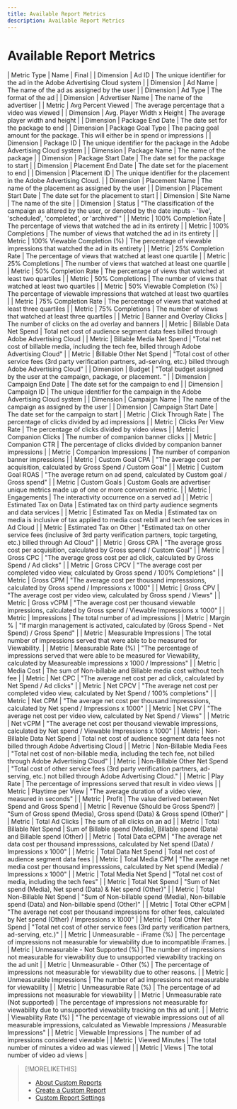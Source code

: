 ```yaml
---
title: Available Report Metrics
description: Available Report Metrics
---
```


# Available Report Metrics




| Metric Type | Name | Final |
| Dimension | Ad ID | The unique identifier for the ad in the Adobe Advertising Cloud system |
| Dimension | Ad Name | The name of the ad as assigned by the user |
| Dimension | Ad Type | The format of the ad |
| Dimension | Advertiser Name | The name of the advertiser |
| Metric | Avg Percent Viewed | The average percentage that a video was viewed |
| Dimension | Avg. Player Width x Height | The average player width and height |
| Dimension | Package End Date | The date set for the package to end |
| Dimension | Package Goal Type | The pacing goal amount for the package. This will either be in spend or impressions |
| Dimension | Package ID | The unique identifier for the package in the Adobe Advertising Cloud system |
| Dimension | Package Name | The name of the package |
| Dimension | Package Start Date | The date set for the package to start |
| Dimension | Placement End Date | The date set for the placement to end |
| Dimension | Placement ID | The unique identifier for the placement in the Adobe Advertising Cloud. |
| Dimension | Placement Name | The name of the placement as assigned by the user |
| Dimension | Placement Start Date | The date set for the placement to start |
| Dimension | Site Name | The name of the site |
| Dimension | Status | "The classification of the campaign as altered by the user, or denoted by the date inputs - 'live', 'scheduled', 'completed', or 'archived'" |
| Metric | 100% Completion Rate | The percentage of views that watched the ad in its entirety |
| Metric | 100% Completions | The number of views that watched the ad in its entirety |
| Metric | 100% Viewable Completion (%) | The percentage of viewable impressions that watched the ad in its entirety |
| Metric | 25% Completion Rate | The percentage of views that watched at least one quartile |
| Metric | 25% Completions | The number of views that watched at least one quartile |
| Metric | 50% Completion Rate | The percentage of views that watched at least two quartiles |
| Metric | 50% Completions | The number of views that watched at least two quartiles |
| Metric | 50% Viewable Completion (%) | The percentage of viewable impressions that watched at least two quartiles |
| Metric | 75% Completion Rate | The percentage of views that watched at least three quartiles |
| Metric | 75% Completions | The number of views that watched at least three quartiles |
| Metric | Banner and Overlay Clicks | The number of clicks on the ad overlay and banners |
| Metric | Billable Data Net Spend | Total net cost of audience segment data fees billed through Adobe Advertising Cloud |
| Metric | Billable Media Net Spend | "Total net cost of billable media, including the tech fee, billed through Adobe Advertising Cloud" |
| Metric | Billable Other Net Spend | "Total cost of other service fees (3rd party verification partners, ad-serving, etc.) billed through Adobe Advertising Cloud" |
| Dimension | Budget | "Total budget assigned by the user at the campaign, package, or placement. " |
| Dimension | Campaign End Date | The date set for the campaign to end |
| Dimension | Campaign ID | The unique identifier for the campaign in the Adobe Advertising Cloud system |
| Dimension | Campaign Name | The name of the campaign as assigned by the user |
| Dimension | Campaign Start Date | The date set for the campaign to start |
| Metric | Click Through Rate | The percentage of clicks divided by ad impressions |
| Metric | Clicks Per View Rate | The percentage of clicks divided by video views |
| Metric | Companion Clicks | The number of companion banner clicks |
| Metric | Companion CTR | The percentage of clicks divided by companion banner impressions |
| Metric | Companion Impressions | The number of companion banner impressions |
| Metric | Custom Goal CPA | "The average cost per acquisition, calculated by Gross Spend / Custom Goal" |
| Metric | Custom Goal ROAS | "The average return on ad spend, calculated by Custom goal / Gross spend" |
| Metric | Custom Goals | Custom Goals are advertiser unique metrics made up of one or more conversion metric. |
| Metric | Engagements | The interactivity occurrence on a served ad |
| Metric | Estimated Tax on Data | Estimated tax on third party audience segments and data services |
| Metric | Estimated Tax on Media | Estimated tax on media is inclusive of tax applied to media cost rebill and tech fee services in Ad Cloud |
| Metric | Estimated Tax on Other | "Estimated tax on other service fees (inclusive of 3rd party verification partners, topic targeting, etc.) billed through Ad Cloud" |
| Metric | Gross CPA | "The average gross cost per acquisition, calculated by Gross spend / Custom Goal" |
| Metric | Gross CPC | "The average gross cost per ad click, calculated by Gross Spend / Ad clicks" |
| Metric | Gross CPCV | "The average cost per completed video view, calculated by Gross spend / 100% Completions" |
| Metric | Gross CPM | "The average cost per thousand impresssions, calculated by Gross spend / Impressions x 1000" |
| Metric | Gross CPV | "The average cost per video view, calculated by Gross spend / Views" |
| Metric | Gross vCPM | "The average cost per thousand viewable impressions, calculated by Gross spend / Viewable Impressions x 1000" |
| Metric | Impressions | The total number of ad impressions |
| Metric | Margin % | "If margin management is activated, calculated by (Gross Spend - Net Spend) / Gross Spend" |
| Metric | Measurable Impressions | The total number of impressions served that were able to be measured for Viewability. |
| Metric | Measurable Rate (%) | "The percentage of impressions served that were able to be measured for Viewability, calculated by Measureable impressions x 1000 /  Impressions" |
| Metric | Media Cost | The sum of Non-billable and Billable media cost without tech fee |
| Metric | Net CPC | "The average net cost per ad click, calculated by Net Spend / Ad clicks" |
| Metric | Net CPCV | "The average net cost per completed video view, calculated by Net Spend / 100% completions" |
| Metric | Net CPM | "The average net cost per thousand impresssions, calculated by Net spend / Impressions x 1000" |
| Metric | Net CPV | "The average net cost per video view, calculated by Net Spend / Views" |
| Metric | Net vCPM | "The average net cost per thousand viewable impressions, calculated by Net spend / Viewable Impressions x 1000" |
| Metric | Non-Billable Data Net Spend | Total net cost of audience segment data fees not billed through Adobe Advertising Cloud |
| Metric | Non-Billable Media Fees | "Total net cost of non-billable media, including the tech fee, not billed through Adobe Advertising Cloud" |
| Metric | Non-Billable Other Net Spend | "Total cost of other service fees (3rd party verification partners, ad-serving, etc.) not billed through Adobe Advertising Cloud." |
| Metric | Play Rate | The percentage of impressions served that result in video views |
| Metric | Playtime per View | "The average duration of a video view, measured in seconds" |
| Metric | Profit | The value derived between Net Spend and Gross Spend |
| Metric | Revenue (Should be Gross Spend?) | "Sum of Gross spend (Media), Gross spend (Data) & Gross spend (Other)" |
| Metric | Total Ad Clicks | The sum of all clicks on an ad |
| Metric | Total Billable Net Spend | Sum of Billable spend (Media), Billable spend (Data) and Billable spend (Other)
  |
| Metric | Total Data eCPM | "The average net data cost per thousand impresssions, calculated by Net spend (Data) / Impressions x 1000" |
| Metric | Total Data Net Spend | Total net cost of audience segment data fees |
| Metric | Total Media CPM | "The average net media cost per thousand impresssions, calculated by Net spend (Media) / Impressions x 1000" |
| Metric | Total Media Net Spend | "Total net cost of media, including the tech fees" |
| Metric | Total Net Spend | "Sum of Net spend (Media), Net spend (Data) & Net spend (Other)" |
| Metric | Total Non-Billable Net Spend | "Sum of Non-billable spend (Media), Non-billable spend (Data) and Non-billable spend (Other)" |
| Metric | Total Other eCPM | "The average net cost per thousand impressions for other fees, calculated by Net spend (Other) / Impressions x 1000" |
| Metric | Total Other Net Spend | "Total net cost of other service fees (3rd party verification partners, ad-serving, etc.)" |
| Metric | Unmeasurable - iFrame (%) | The percentage of impressions not measurable for viewability due to incompatible iFrames. |
| Metric | Unmeasurable - Not Supported (%) | The number of impressions not measurable for viewability due to unsupported viewability tracking on the ad unit |
| Metric | Unmeasurable - Other (%) | The percentage of impressions not measurable for viewability due to other reasons. |
| Metric | Unmeasurable Impressions | The number of ad impressions not measurable for viewability |
| Metric | Unmeasurable Rate (%) | The percentage of ad impressions not measurable for viewability |
| Metric | Unmeasurable rate (Not supported) | The percentage of impressions not measurable for viewability due to unsupported viewability tracking on this ad unit. |
| Metric | Viewability Rate (%) | "The percentage of viewable impressions out of all measurable impressions, calculated as Viewable Impressions / Measurable Impressions" |
| Metric | Viewable Impressions | The number of ad impressions considered viewable |
| Metric | Viewed Minutes | The total number of minutes a video ad was viewed |
| Metric | Views | The total number of video ad views |

>[!MORELIKETHIS]
>
>* [About Custom Reports](/help/dsp/reports/report-about.md)
>* [Create a Custom Report](/help/dsp/reports/report-create.md)
>* [Custom Report Settings](/help/dsp/reports/report-settings.md)
